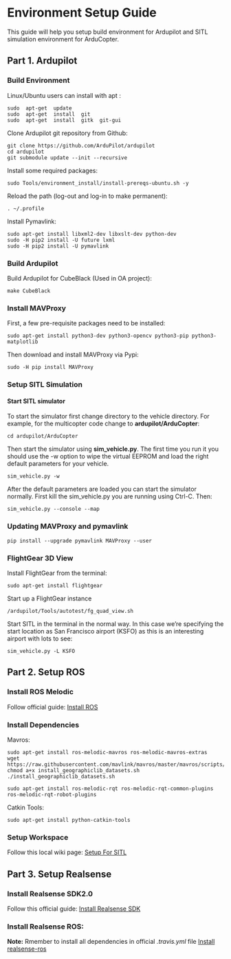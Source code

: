 # Environment Setup Guide

This guide will help you setup build environment for Ardupilot and SITL simulation environment for ArduCopter.

## Part 1. Ardupilot
### Build Environment

Linux/Ubuntu users can install with apt :
```shell
sudo  apt-get  update
sudo  apt-get  install  git
sudo  apt-get  install  gitk  git-gui
```
Clone Ardupilot git repository from Github:
```shell
git clone https://github.com/ArduPilot/ardupilot
cd ardupilot
git submodule update --init --recursive
```
Install some required packages:
```shell
sudo Tools/environment_install/install-prereqs-ubuntu.sh -y
```
Reload the path (log-out and log-in to make permanent):
```shell
. ~/.profile
```
Install Pymavlink:
```shell
sudo apt-get install libxml2-dev libxslt-dev python-dev
sudo -H pip2 install -U future lxml
sudo -H pip2 install -U pymavlink
```

### Build Ardupilot

Build Ardupilot for CubeBlack (Used in OA project):
```shell
make CubeBlack
```

### Install MAVProxy

First, a few pre-requisite packages need to be installed:
```shell
sudo apt-get install python3-dev python3-opencv python3-pip python3-matplotlib
```
Then download and install MAVProxy via Pypi:
```shell
sudo -H pip install MAVProxy
```

### Setup SITL Simulation

#### Start SITL simulator
To start the simulator first change directory to the vehicle directory. For example, for the multicopter code change to  **ardupilot/ArduCopter**:
```shell
cd ardupilot/ArduCopter
```
Then start the simulator using  **sim_vehicle.py**. The first time you run it you should use the -w option to wipe the virtual EEPROM and load the right default parameters for your vehicle.
```shell
sim_vehicle.py -w
```
After the default parameters are loaded you can start the simulator normally. First kill the sim_vehicle.py you are running using Ctrl-C. Then:
```shell
sim_vehicle.py --console --map
```

### Updating MAVProxy and pymavlink

```shell
pip install --upgrade pymavlink MAVProxy --user
```

### FlightGear 3D View
Install FlightGear from the terminal:
```shell
sudo apt-get install flightgear
```
Start up a FlightGear instance
```shell
/ardupilot/Tools/autotest/fg_quad_view.sh
```
Start SITL in the terminal in the normal way. In this case we’re specifying the start location as San Francisco airport (KSFO) as this is an interesting airport with lots to see:
```shell
sim_vehicle.py -L KSFO
```

## Part 2. Setup ROS

### Install ROS Melodic
Follow official guide:
[Install ROS](http://wiki.ros.org/melodic/Installation)

### Install Dependencies
Mavros:
```shell
sudo apt-get install ros-melodic-mavros ros-melodic-mavros-extras
wget https://raw.githubusercontent.com/mavlink/mavros/master/mavros/scripts/install_geographiclib_datasets.sh
chmod a+x install_geographiclib_datasets.sh
./install_geographiclib_datasets.sh

sudo apt-get install ros-melodic-rqt ros-melodic-rqt-common-plugins ros-melodic-rqt-robot-plugins
```

Catkin Tools:
```shell
sudo apt-get install python-catkin-tools
```

### Setup Workspace
Follow this local wiki page:
[Setup For SITL](http://tuotuogzs.ddns.net/droneoa/droneoa_ros/wikis/Launch%20In%20SITL)

## Part 3. Setup Realsense

### Install Realsense SDK2.0
Follow this official guide:
[Install Realsense SDK](https://www.intelrealsense.com/developers/)

### Install Realsense ROS:
**Note:** Rmember to install all dependencies in official *.travis.yml* file
[Install realsense-ros](https://github.com/IntelRealSense/realsense-ros/blob/development/README.md)